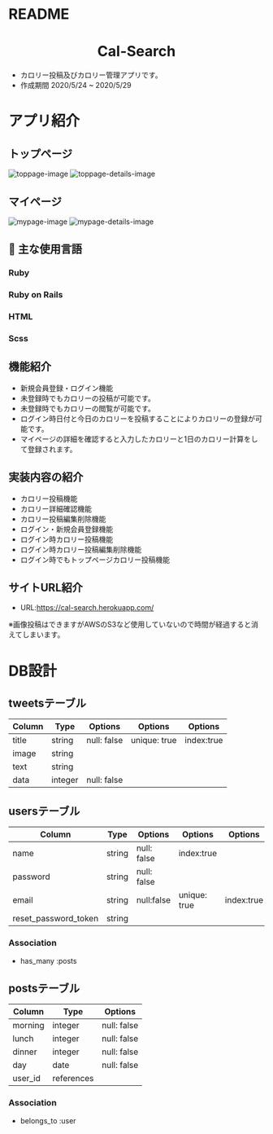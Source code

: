 # README
<h1 align="center">Cal-Search</h1>

- カロリー投稿及びカロリー管理アプリです。
- 作成期間 2020/5/24 ~ 2020/5/29

# アプリ紹介
## トップページ
![toppage-image](https://user-images.githubusercontent.com/64839248/85937509-26028900-b93f-11ea-83aa-6c89c9adffe1.png)
![toppage-details-image](https://user-images.githubusercontent.com/64839248/86226742-0b424580-bbc7-11ea-8950-e27264ebf924.png)
## マイページ
![mypage-image](https://user-images.githubusercontent.com/64839248/85937576-bb058200-b93f-11ea-8bc7-6e78d8d07df0.png)
![mypage-details-image](https://user-images.githubusercontent.com/64839248/85938143-49c8cd80-b945-11ea-88ee-3e9e0a45979e.png)

## :paperclip: 主な使用言語
### Ruby
### Ruby on Rails
### HTML
### Scss

## 機能紹介
- 新規会員登録・ログイン機能
- 未登録時でもカロリーの投稿が可能です。
- 未登録時でもカロリーの閲覧が可能です。
- ログイン時日付と今日のカロリーを投稿することによりカロリーの登録が可能です。
- マイページの詳細を確認すると入力したカロリーと1日のカロリー計算をして登録されます。 

## 実装内容の紹介
- カロリー投稿機能
- カロリー詳細確認機能
- カロリー投稿編集削除機能
- ログイン・新規会員登録機能
- ログイン時カロリー投稿機能
- ログイン時カロリー投稿編集削除機能
- ログイン時でもトップページカロリー投稿機能

## サイトURL紹介
- URL:https://cal-search.herokuapp.com/
<p>※画像投稿はできますがAWSのS3など使用していないので時間が経過すると消えてしまいます。</p>

# DB設計

## tweetsテーブル

|Column|Type|Options|Options|Options|
|------|----|-------|-------|-------|
|title|string|null: false|unique: true|index:true|
|image|string|
|text|string|
|data|integer|null: false|

## usersテーブル

|Column|Type|Options|Options|Options|
|------|----|-------|-------|-------|
|name|string|null: false|index:true|
|password|string|null: false|
|email|string|null:false|unique: true|index:true|
|reset_password_token|string|

### Association
- has_many :posts

## postsテーブル

|Column|Type|Options|
|------|----|-------|
|morning|integer|null: false|
|lunch|integer|null: false|
|dinner|integer|null: false|
|day|date|null: false|
|user_id|references|

### Association
- belongs_to :user
